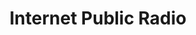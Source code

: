 ---
title: Internet Public Radio
logo: internetpublicradio.jpg
stream_url:
    - ["station", "https://c11.radioboss.fm:18270/stream"]
description: "Internet Public Radio is an independent cultural platform and radio station broadcasting from Guadalajara."
support: "https://internetpublicradio.live/support"
url: "https://internetpublicradio.live/"
location: Guadalajara, MX
play_time: tba
recommended: ["mattt"]
---